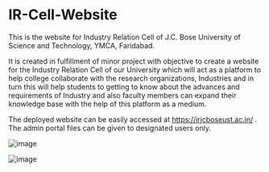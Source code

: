 # IR-Cell-Website
This is the website for Industry Relation Cell of J.C. Bose University of Science and Technology, YMCA, Faridabad.
 
It is created in fulfillment of minor project with objective to create a website for the Industry Relation Cell of our University which will act as a platform to help college collaborate with the research organizations, Industries and in turn this will help students to getting to know about the advances and requirements of Industry and also faculty members can expand their knowledge base with the help of this platform as a medium. 

The deployed website can be easily accessed at https://irjcboseust.ac.in/ .\
The admin portal files can be given to designated users only.


![image](https://user-images.githubusercontent.com/70796877/117537704-5ff0f100-b020-11eb-9245-4c1fda7c365b.png)


![image](https://user-images.githubusercontent.com/70796877/117537758-a8101380-b020-11eb-9c21-795cf8e31601.png)
